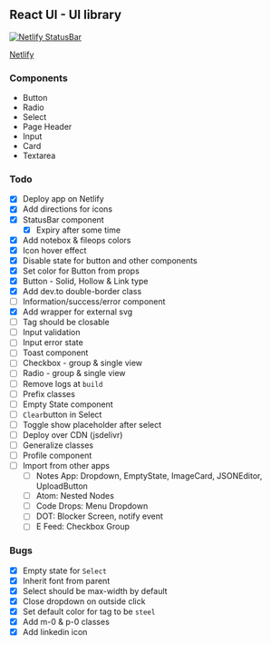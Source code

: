 ## React UI - UI library

[![Netlify StatusBar](https://api.netlify.com/api/v1/badges/d5ec7096-2e27-46ef-b409-12f116e0bb2f/deploy-status)](https://app.netlify.com/sites/codedrops-react-ui/deploys)

[Netlify](https://codedrops-react-ui.netlify.app)

### Components

- Button
- Radio
- Select
- Page Header
- Input
- Card
- Textarea

### Todo

- [x] Deploy app on Netlify
- [x] Add directions for icons
- [x] StatusBar component
  - [x] Expiry after some time
- [x] Add notebox & fileops colors
- [x] Icon hover effect
- [x] Disable state for button and other components
- [x] Set color for Button from props
- [x] Button - Solid, Hollow & Link type
- [x] Add dev.to double-border class
- [ ] Information/success/error component
- [x] Add wrapper for external svg
- [ ] Tag should be closable
- [ ] Input validation
- [ ] Input error state
- [ ] Toast component
- [ ] Checkbox - group & single view
- [ ] Radio - group & single view
- [ ] Remove logs at `build`
- [ ] Prefix classes
- [ ] Empty State component
- [ ] `Clear`button in Select
- [ ] Toggle show placeholder after select
- [ ] Deploy over CDN (jsdelivr)
- [ ] Generalize classes
- [ ] Profile component
- [ ] Import from other apps
  - [ ] Notes App: Dropdown, EmptyState, ImageCard, JSONEditor, UploadButton
  - [ ] Atom: Nested Nodes
  - [ ] Code Drops: Menu Dropdown
  - [ ] DOT: Blocker Screen, notify event
  - [ ] E Feed: Checkbox Group

### Bugs

- [x] Empty state for `Select`
- [x] Inherit font from parent
- [x] Select should be max-width by default
- [x] Close dropdown on outside click
- [x] Set default color for tag to be `steel`
- [x] Add m-0 & p-0 classes
- [x] Add linkedin icon
